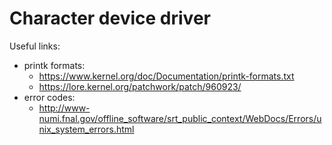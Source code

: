 # Character device driver
Useful links: 
- printk formats:
	- https://www.kernel.org/doc/Documentation/printk-formats.txt
	- https://lore.kernel.org/patchwork/patch/960923/
- error codes:
	- http://www-numi.fnal.gov/offline_software/srt_public_context/WebDocs/Errors/unix_system_errors.html
